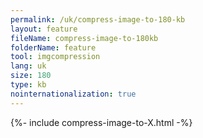 ```yaml
---
permalink: /uk/compress-image-to-180-kb
layout: feature
fileName: compress-image-to-180kb
folderName: feature
tool: imgcompression
lang: uk
size: 180
type: kb
nointernationalization: true
---
```

{%- include compress-image-to-X.html -%}       
